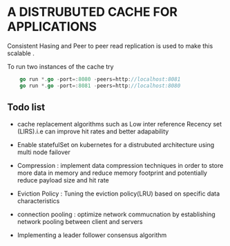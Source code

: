 # A DISTRUBUTED CACHE FOR APPLICATIONS 

Consistent Hasing and Peer to peer read replication is used to make this scalable .

To run two instances of the cache try 
```go 
    go run *.go -port=:8080 -peers=http://localhost:8081
    go run *.go -port=:8081 -peers=http://localhost:8080
```

## Todo list 
- cache replacement algorithms such as Low inter reference Recency set (LIRS).i.e can improve hit rates and better adapability
- Enable statefulSet on kubernetes for a distrubuted architecture using multi node failover 

- Compression : implement data compression techniques in order to store more data in memory and reduce memory footprint and potentially reduce payload size and hit rate 

- Eviction Policy : Tuning the eviction policy(LRU) based on specific data characteristics 

- connection pooling : optimize network commucnation by establishing network pooling between client and servers
- Implementing a leader follower consensus algorithm 
